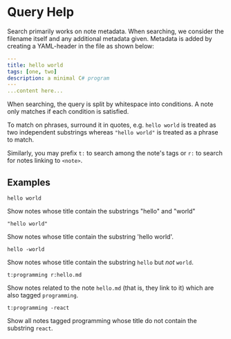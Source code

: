 # Query Help

Search primarily works on note metadata. When searching, we consider the filename itself and any additional metadata given.
Metadata is added by creating a YAML-header in the file as shown below:

```yml
---
title: hello world
tags: [one, two]
description: a minimal C# program
---
...content here...
```

When searching, the query is split by whitespace into conditions. A note only matches if each condition is satisfied.

 To match on phrases, surround it in quotes, e.g. `hello world` is treated as two independent substrings whereas `"hello world"` is treated as a phrase to match.

Similarly, you may prefix `t:` to search among the note's tags or `r:` to search for notes linking to `<note>`.


## Examples

```
hello world
```

Show notes whose title contain the substrings "hello" and "world"

```
"hello world"
```
Show notes whose title contain the substring 'hello world'.

```
hello -world
```

Show notes whose title contain the substring `hello` but *not* `world`.

```
t:programming r:hello.md
```

Show notes related to the note `hello.md` (that is, they link to it) which are also tagged `programming`.

```
t:programming -react
```

Show all notes tagged programming whose title do not contain the substring `react`.